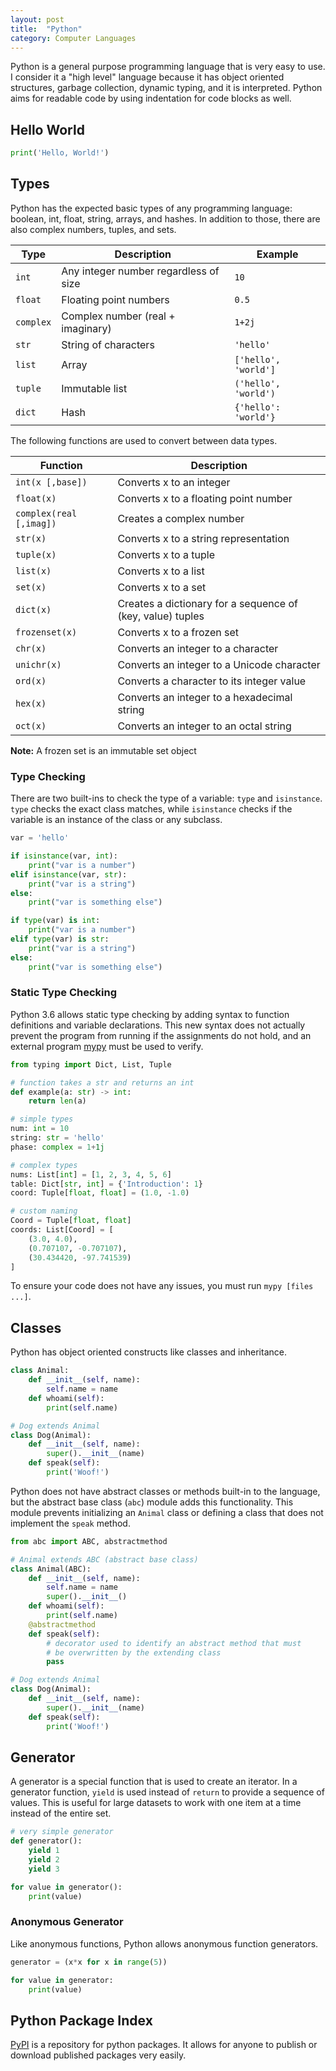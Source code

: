 ```yaml
---
layout: post
title:  "Python"
category: Computer Languages
---
```


Python is a general purpose programming language that is very easy
to use. I consider it a "high level" language because it has object
oriented structures, garbage collection, dynamic typing, and it is
interpreted. Python aims for readable code by using indentation for
code blocks as well.

## Hello World
```python
print('Hello, World!')
```

## Types
Python has the expected basic types of any programming language:
boolean, int, float, string, arrays, and hashes. In addition to
those, there are also complex numbers, tuples, and sets.

| Type | Description | Example |
| ---- | ----------- | ------- |
| `int` | Any integer number regardless of size | `10` |
| `float` | Floating point numbers | `0.5` |
| `complex` | Complex number (real + imaginary) | `1+2j` |
| `str` | String of characters | `'hello'` |
| `list` | Array | `['hello', 'world']` |
| `tuple` | Immutable list | `('hello', 'world')` |
| `dict` | Hash | `{'hello': 'world'}` |

The following functions are used to convert between data types.

| Function | Description |
| -------- | ----------- |
| `int(x [,base])` | Converts x to an integer |
| `float(x)` | Converts x to a floating point number |
| `complex(real [,imag])` | Creates a complex number |
| `str(x)` | Converts x to a string representation |
| `tuple(x)` | Converts x to a tuple |
| `list(x)` | Converts x to a list |
| `set(x)` | Converts x to a set |
| `dict(x)` | Creates a dictionary for a sequence of (key, value) tuples |
| `frozenset(x)` | Converts x to a frozen set |
| `chr(x)` | Converts an integer to a character |
| `unichr(x)` | Converts an integer to a Unicode character |
| `ord(x)` | Converts a character to its integer value |
| `hex(x)` | Converts an integer to a hexadecimal string |
| `oct(x)` | Converts an integer to an octal string |

**Note:** A frozen set is an immutable set object

### Type Checking
There are two built-ins to check the type of a variable: `type` and `isinstance`.
`type` checks the exact class matches, while `isinstance` checks if the variable
is an instance of the class or any subclass.

```python
var = 'hello'

if isinstance(var, int):
    print("var is a number")
elif isinstance(var, str):
    print("var is a string")
else:
    print("var is something else")

if type(var) is int:
    print("var is a number")
elif type(var) is str:
    print("var is a string")
else:
    print("var is something else")
```

### Static Type Checking
Python 3.6 allows static type checking by adding syntax to function
definitions and variable declarations. This new syntax does not
actually prevent the program from running if the assignments do not
hold, and an external program [mypy](http://mypy-lang.org/) must be
used to verify.

```python
from typing import Dict, List, Tuple

# function takes a str and returns an int
def example(a: str) -> int:
    return len(a)

# simple types
num: int = 10
string: str = 'hello'
phase: complex = 1+1j

# complex types
nums: List[int] = [1, 2, 3, 4, 5, 6]
table: Dict[str, int] = {'Introduction': 1}
coord: Tuple[float, float] = (1.0, -1.0)

# custom naming
Coord = Tuple[float, float]
coords: List[Coord] = [
    (3.0, 4.0),
    (0.707107, -0.707107),
    (30.434420, -97.741539)
]
```

To ensure your code does not have any issues, you must run `mypy
[files ...]`.

## Classes
Python has object oriented constructs like classes and inheritance.

```python
class Animal:
    def __init__(self, name):
        self.name = name
    def whoami(self):
        print(self.name)

# Dog extends Animal
class Dog(Animal):
    def __init__(self, name):
        super().__init__(name)
    def speak(self):
        print('Woof!')
```

Python does not have abstract classes or methods built-in to the
language, but the abstract base class (`abc`) module adds this
functionality. This module prevents initializing an `Animal` class
or defining a class that does not implement the `speak` method.

```python
from abc import ABC, abstractmethod

# Animal extends ABC (abstract base class)
class Animal(ABC):
    def __init__(self, name):
        self.name = name
        super().__init__()
    def whoami(self):
        print(self.name)
    @abstractmethod
    def speak(self):
        # decorator used to identify an abstract method that must
        # be overwritten by the extending class
        pass

# Dog extends Animal
class Dog(Animal):
    def __init__(self, name):
        super().__init__(name)
    def speak(self):
        print('Woof!')
```

## Generator
A generator is a special function that is used to create an iterator.
In a generator function, `yield` is used instead of `return` to
provide a sequence of values. This is useful for large datasets to
work with one item at a time instead of the entire set.

```python
# very simple generator
def generator():
    yield 1
    yield 2
    yield 3

for value in generator():
    print(value)
```

### Anonymous Generator
Like anonymous functions, Python allows anonymous function generators.

```python
generator = (x*x for x in range(5))

for value in generator:
    print(value)
```

## Python Package Index
[PyPI](https://pypi.org/) is a repository for python packages. It
allows for anyone to publish or download published packages very
easily.
